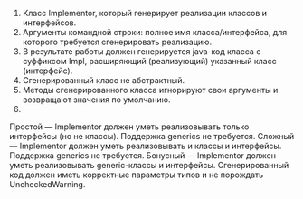 1. Класс Implementor, который генерирует реализации классов и интерфейсов.
2. Аргументы командной строки: полное имя класса/интерфейса, для которого требуется сгенерировать реализацию.
3. В результате работы должен генерируется java-код класса с суффиксом Impl, расширяющий (реализующий) указанный класс (интерфейс).
4. Сгенерированный класс не абстрактный.
5. Методы сгенерированного класса игнорируют свои аргументы и возвращают значения по умолчанию.
6. 
Простой — Implementor должен уметь реализовывать только интерфейсы (но не классы). Поддержка generics не требуется.
Сложный — Implementor должен уметь реализовывать и классы и интерфейсы. Поддержка generics не требуется.
Бонусный — Implementor должен уметь реализовывать generic-классы и интерфейсы. Сгенерированный код должен иметь корректные параметры типов и не порождать UncheckedWarning.

